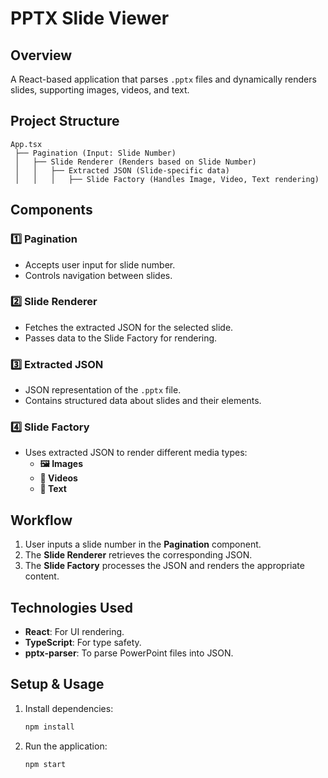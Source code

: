 # PPTX Slide Viewer

## Overview
A React-based application that parses `.pptx` files and dynamically renders slides, supporting images, videos, and text.

## Project Structure
```
App.tsx  
 ├── Pagination (Input: Slide Number)  
 │   ├── Slide Renderer (Renders based on Slide Number)  
 │   │   ├── Extracted JSON (Slide-specific data)  
 │   │   │   ├── Slide Factory (Handles Image, Video, Text rendering)  
```

## Components

### 1️⃣ **Pagination**
- Accepts user input for slide number.
- Controls navigation between slides.

### 2️⃣ **Slide Renderer**
- Fetches the extracted JSON for the selected slide.
- Passes data to the Slide Factory for rendering.

### 3️⃣ **Extracted JSON**
- JSON representation of the `.pptx` file.
- Contains structured data about slides and their elements.

### 4️⃣ **Slide Factory**
- Uses extracted JSON to render different media types:
  - **🖼 Images**
  - **🎥 Videos**
  - **📝 Text**

## Workflow
1. User inputs a slide number in the **Pagination** component.
2. The **Slide Renderer** retrieves the corresponding JSON.
3. The **Slide Factory** processes the JSON and renders the appropriate content.

## Technologies Used
- **React**: For UI rendering.
- **TypeScript**: For type safety.
- **pptx-parser**: To parse PowerPoint files into JSON.

## Setup & Usage
1. Install dependencies:
   ```bash
   npm install
   ```
2. Run the application:
   ```bash
   npm start
   ```

